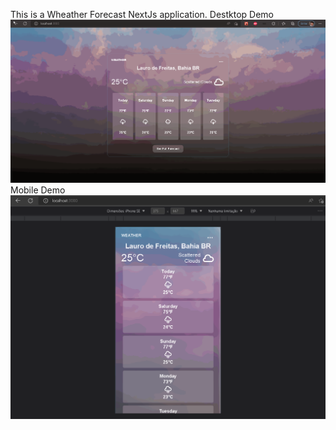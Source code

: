 This is a Wheather Forecast NextJs application.
Destktop Demo
![](https://github.com/jeandeson/weather-forecast-next-app/blob/main/demo.gif)
Mobile Demo
![](https://github.com/jeandeson/weather-forecast-next-app/blob/main/demo.mobile.gif)
